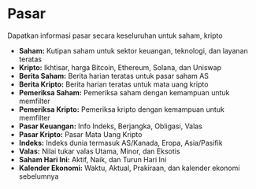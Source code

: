 # **Pasar**

Dapatkan informasi pasar secara keseluruhan untuk saham, kripto
- **Saham:** Kutipan saham untuk sektor keuangan, teknologi, dan layanan teratas
- **Kripto:** Ikhtisar, harga Bitcoin, Ethereum, Solana, dan Uniswap
- **Berita Saham:** Berita harian teratas untuk pasar saham AS
- **Berita Kripto:** Berita harian teratas untuk mata uang kripto
- **Pemeriksa Saham:** Pemeriksa saham dengan kemampuan untuk memfilter
- **Pemeriksa Kripto:** Pemeriksa kripto dengan kemampuan untuk memfilter
- **Pasar Keuangan:** Info Indeks, Berjangka, Obligasi, Valas
- **Pasar Kripto:** Pasar Mata Uang Kripto
- **Indeks:** Indeks dunia termasuk AS/Kanada, Eropa, Asia/Pasifik
- **Valas:** Nilai tukar valas Utama, Minor, dan Eksotis
- **Saham Hari Ini:** Aktif, Naik, dan Turun Hari Ini
- **Kalender Ekonomi:** Waktu, Aktual, Prakiraan, dan kalender ekonomi sebelumnya